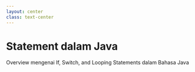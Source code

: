 ```yaml
---
layout: center
class: text-center
---
```


# Statement dalam Java
Overview mengenai If, Switch, and Looping Statements dalam Bahasa Java